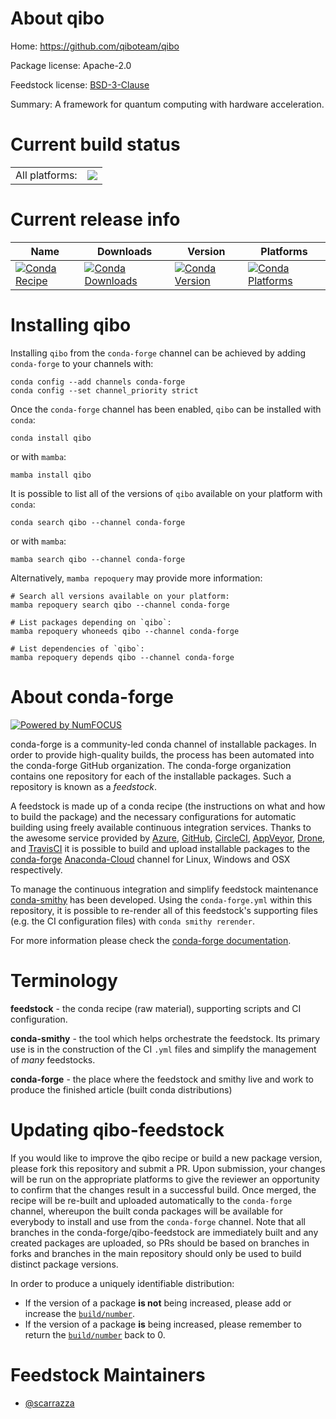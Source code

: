 About qibo
==========

Home: https://github.com/qiboteam/qibo

Package license: Apache-2.0

Feedstock license: [BSD-3-Clause](https://github.com/conda-forge/qibo-feedstock/blob/main/LICENSE.txt)

Summary: A framework for quantum computing with hardware acceleration.

Current build status
====================


<table><tr><td>All platforms:</td>
    <td>
      <a href="https://dev.azure.com/conda-forge/feedstock-builds/_build/latest?definitionId=14110&branchName=main">
        <img src="https://dev.azure.com/conda-forge/feedstock-builds/_apis/build/status/qibo-feedstock?branchName=main">
      </a>
    </td>
  </tr>
</table>

Current release info
====================

| Name | Downloads | Version | Platforms |
| --- | --- | --- | --- |
| [![Conda Recipe](https://img.shields.io/badge/recipe-qibo-green.svg)](https://anaconda.org/conda-forge/qibo) | [![Conda Downloads](https://img.shields.io/conda/dn/conda-forge/qibo.svg)](https://anaconda.org/conda-forge/qibo) | [![Conda Version](https://img.shields.io/conda/vn/conda-forge/qibo.svg)](https://anaconda.org/conda-forge/qibo) | [![Conda Platforms](https://img.shields.io/conda/pn/conda-forge/qibo.svg)](https://anaconda.org/conda-forge/qibo) |

Installing qibo
===============

Installing `qibo` from the `conda-forge` channel can be achieved by adding `conda-forge` to your channels with:

```
conda config --add channels conda-forge
conda config --set channel_priority strict
```

Once the `conda-forge` channel has been enabled, `qibo` can be installed with `conda`:

```
conda install qibo
```

or with `mamba`:

```
mamba install qibo
```

It is possible to list all of the versions of `qibo` available on your platform with `conda`:

```
conda search qibo --channel conda-forge
```

or with `mamba`:

```
mamba search qibo --channel conda-forge
```

Alternatively, `mamba repoquery` may provide more information:

```
# Search all versions available on your platform:
mamba repoquery search qibo --channel conda-forge

# List packages depending on `qibo`:
mamba repoquery whoneeds qibo --channel conda-forge

# List dependencies of `qibo`:
mamba repoquery depends qibo --channel conda-forge
```


About conda-forge
=================

[![Powered by
NumFOCUS](https://img.shields.io/badge/powered%20by-NumFOCUS-orange.svg?style=flat&colorA=E1523D&colorB=007D8A)](https://numfocus.org)

conda-forge is a community-led conda channel of installable packages.
In order to provide high-quality builds, the process has been automated into the
conda-forge GitHub organization. The conda-forge organization contains one repository
for each of the installable packages. Such a repository is known as a *feedstock*.

A feedstock is made up of a conda recipe (the instructions on what and how to build
the package) and the necessary configurations for automatic building using freely
available continuous integration services. Thanks to the awesome service provided by
[Azure](https://azure.microsoft.com/en-us/services/devops/), [GitHub](https://github.com/),
[CircleCI](https://circleci.com/), [AppVeyor](https://www.appveyor.com/),
[Drone](https://cloud.drone.io/welcome), and [TravisCI](https://travis-ci.com/)
it is possible to build and upload installable packages to the
[conda-forge](https://anaconda.org/conda-forge) [Anaconda-Cloud](https://anaconda.org/)
channel for Linux, Windows and OSX respectively.

To manage the continuous integration and simplify feedstock maintenance
[conda-smithy](https://github.com/conda-forge/conda-smithy) has been developed.
Using the ``conda-forge.yml`` within this repository, it is possible to re-render all of
this feedstock's supporting files (e.g. the CI configuration files) with ``conda smithy rerender``.

For more information please check the [conda-forge documentation](https://conda-forge.org/docs/).

Terminology
===========

**feedstock** - the conda recipe (raw material), supporting scripts and CI configuration.

**conda-smithy** - the tool which helps orchestrate the feedstock.
                   Its primary use is in the construction of the CI ``.yml`` files
                   and simplify the management of *many* feedstocks.

**conda-forge** - the place where the feedstock and smithy live and work to
                  produce the finished article (built conda distributions)


Updating qibo-feedstock
=======================

If you would like to improve the qibo recipe or build a new
package version, please fork this repository and submit a PR. Upon submission,
your changes will be run on the appropriate platforms to give the reviewer an
opportunity to confirm that the changes result in a successful build. Once
merged, the recipe will be re-built and uploaded automatically to the
`conda-forge` channel, whereupon the built conda packages will be available for
everybody to install and use from the `conda-forge` channel.
Note that all branches in the conda-forge/qibo-feedstock are
immediately built and any created packages are uploaded, so PRs should be based
on branches in forks and branches in the main repository should only be used to
build distinct package versions.

In order to produce a uniquely identifiable distribution:
 * If the version of a package **is not** being increased, please add or increase
   the [``build/number``](https://docs.conda.io/projects/conda-build/en/latest/resources/define-metadata.html#build-number-and-string).
 * If the version of a package **is** being increased, please remember to return
   the [``build/number``](https://docs.conda.io/projects/conda-build/en/latest/resources/define-metadata.html#build-number-and-string)
   back to 0.

Feedstock Maintainers
=====================

* [@scarrazza](https://github.com/scarrazza/)

